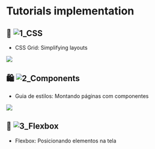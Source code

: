 # Tutorials implementation

## 💇 ![1_CSS](https://github.com/haradwaith03/FrontEndTutorials/tree/main/CSS_Grid)
* CSS Grid: Simplifying layouts

![](https://github.com/haradwaith03/FrontEndTutorials/blob/main/CSS_Grid/css_gif.gif)

## 🛍️ ![2_Components](https://github.com/haradwaith03/FrontEndTutorials/tree/main/casaVerde)
* Guia de estilos: Montando páginas com componentes

![](https://github.com/haradwaith03/FrontEndTutorials/blob/main/casaVerde/casaVerde.gif)

## 📐 ![3_Flexbox](https://github.com/haradwaith03/FrontEndTutorials/tree/main/Flexbox)
* Flexbox: Posicionando elementos na tela

![]()


